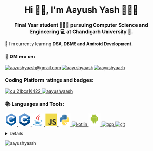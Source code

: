 <h1 align="center">Hi 🙋🏾, I'm Aayush Yash 🧑🏾‍💻</h1>
<h3 align="center">Final Year student 🧑🏾‍🎓 pursuing Computer Science and Engineering 💻 at Chandigarh University 🏫.</h3>

🌱 I’m currently learning **DSA, DBMS and Android Development.**

<h3 align="left">📧 DM me on:</h3>
<p align="left">
<a href="mailto:aayushyaash@gmail.com" target="blank"><img align="center" src="https://img.shields.io/badge/Gmail-D14836?style=for-the-badge&logo=gmail&logoColor=white" alt="aayushyaash@gmail.com"></a>
<a href="https://linkedin.com/in/aayushyaash" target="blank"><img align="center" src="https://img.shields.io/badge/LinkedIn-0077B5?style=for-the-badge&logo=linkedin&logoColor=white" alt="aayushyaash"></a>
<a href="https://instagram.com/aayushyaash" target="blank"><img align="center" src="https://img.shields.io/badge/Instagram-E4405F?style=for-the-badge&logo=instagram&logoColor=white" alt="aayushyaash"></a>
</p>

<h3 align="left">Coding Platform ratings and badges:</h3>
<p>
<a href="https://www.codechef.com/users/cu_21bcs10422" target="_blank">
    <img src="https://cp-logo.vercel.app/codechef/cu_21bcs10422" alt="cu_21bcs10422"/>
  </a>
<a href="https://www.leetcode.com/users/aayushyaash" target="_blank">
    <img src="https://cp-logo.vercel.app/leetcode/aayushyaash" alt="aayushyaash"/>
  </a>
</p>

<h3 align="left">📚 Languages and Tools:</h3>
<p align="left">
  <!-- Language Icons -->
  <a href="https://www.cprogramming.com/" target="_blank" rel="noreferrer">
    <img src="https://raw.githubusercontent.com/devicons/devicon/master/icons/c/c-original.svg" alt="c" width="40" height="40"/>
  </a>
  <a href="https://www.w3schools.com/cpp/" target="_blank" rel="noreferrer">
    <img src="https://raw.githubusercontent.com/devicons/devicon/master/icons/cplusplus/cplusplus-original.svg" alt="cplusplus" width="40" height="40"/>
  </a>
  <a href="https://www.java.com" target="_blank" rel="noreferrer">
    <img src="https://raw.githubusercontent.com/devicons/devicon/master/icons/java/java-original.svg" alt="java" width="40" height="40"/>
  </a>
  <a href="https://developer.mozilla.org/en-US/docs/Web/JavaScript" target="_blank" rel="noreferrer">
    <img src="https://raw.githubusercontent.com/devicons/devicon/master/icons/javascript/javascript-original.svg" alt="javascript" width="40" height="40"/>
  </a>
  <a href="https://www.python.org" target="_blank" rel="noreferrer">
    <img src="https://raw.githubusercontent.com/devicons/devicon/master/icons/python/python-original.svg" alt="python" width="40" height="40"/>
  </a>
  <a href="https://kotlinlang.org" target="_blank" rel="noreferrer">
    <img src="https://www.vectorlogo.zone/logos/kotlinlang/kotlinlang-icon.svg" alt="kotlin" width="40" height="40"/>
  </a>

<!-- Framework Icons -->

<a href="https://developer.android.com" target="_blank" rel="noreferrer">
    <img src="https://raw.githubusercontent.com/devicons/devicon/master/icons/android/android-original-wordmark.svg" alt="android" width="40" height="40"/>
  </a>
  <a href="https://cloud.google.com" target="_blank" rel="noreferrer">
    <img src="https://www.vectorlogo.zone/logos/google_cloud/google_cloud-icon.svg" alt="gcp" width="40" height="40"/>
  </a>

<!-- Other Icons -->

<a href="https://git-scm.com/" target="_blank" rel="noreferrer">
    <img src="https://www.vectorlogo.zone/logos/git-scm/git-scm-icon.svg" alt="git" width="40" height="40"/>
  </a>
</p>

<details>
<h3 align="left"><summary>My Github Stats</h3></summary>
<p align="left">
<img src="https://github-readme-streak-stats.herokuapp.com/?user=aayushyaash&" alt="aayushyaash" />
</p>

<p align="left">
<img src="https://github-readme-stats.vercel.app/api?username=aayushyaash&show_icons=true&locale=en" alt="aayushyaash" />
</p>

<p align="left">
<img src="https://github-readme-stats.vercel.app/api/top-langs?username=aayushyaash&show_icons=true&locale=en&layout=compact" alt="aayushyaash" />
</p>

</details>

<p align="left"> <img src="https://komarev.com/ghpvc/?username=aayushyaash&label=Profile%20views&color=0e75b6&style=flat" alt="aayushyaash" /> </p>

<!--
**Aayushyaash/Aayushyaash** is a ✨ _special_ ✨ repository because its `README.md` (this file) appears on your GitHub profile.

Here are some ideas to get you started:

- 🔭 I’m currently working on ...
- 🌱 I’m currently learning ...
- 👯 I’m looking to collaborate on ...
- 🤔 I’m looking for help with ...
- 💬 Ask me about ...
- 📫 How to reach me: ...
- 😄 Pronouns: ...
- ⚡ Fun fact: ...
-->
